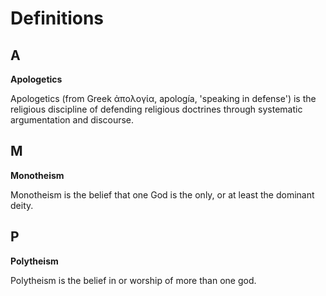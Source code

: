 # Definitions

## A

**Apologetics**

Apologetics (from Greek ἀπολογία, apología, 'speaking in defense') is the religious discipline of defending religious doctrines through systematic argumentation and discourse.

## M

**Monotheism**

Monotheism is the belief that one God is the only, or at least the dominant deity.

## P

**Polytheism**

Polytheism is the belief in or worship of more than one god.
